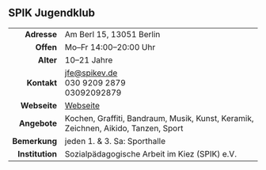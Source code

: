 ## SPIK Jugendklub

|||
-:|-
**Adresse** | Am Berl 15, 13051 Berlin
**Offen** | Mo–Fr 14:00–20:00 Uhr
**Alter** | 10–21 Jahre
**Kontakt** | [jfe@spikev.de](mailto:jfe@spikev.de)<br>030 9209 2879<br>03092092879
**Webseite** | [Webseite](http://www.spikev.de/jugendfreizeiteinrichtung-fuer-menschen-ab-12/)
**Angebote** | Kochen, Graffiti, Bandraum, Musik, Kunst, Keramik, Zeichnen, Aikido, Tanzen, Sport
**Bemerkung** | jeden 1. & 3. Sa: Sporthalle
**Institution** | Sozialpädagogische Arbeit im Kiez (SPIK) e.V.
